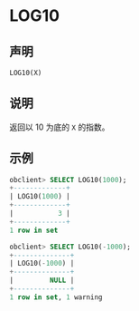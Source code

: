 # LOG10

## 声明

```sql
LOG10(X)
```

## 说明

返回以 10 为底的 `X` 的指数。

## 示例

```sql
obclient> SELECT LOG10(1000);
+-------------+
| LOG10(1000) |
+-------------+
|           3 |
+-------------+
1 row in set 

obclient> SELECT LOG10(-1000);
+--------------+
| LOG10(-1000) |
+--------------+
|         NULL |
+--------------+
1 row in set, 1 warning 
```
